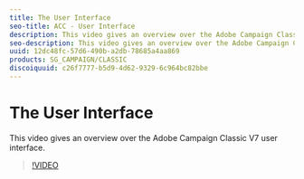 ```yaml
---
title: The User Interface
seo-title: ACC - User Interface
description: This video gives an overview over the Adobe Campaign Classic V7 user interface.
seo-description: This video gives an overview over the Adobe Campaign Classic V7 user interface.
uuid: 12dc48fc-57d6-490b-a2db-78685a4aa869
products: SG_CAMPAIGN/CLASSIC
discoiquuid: c26f7777-b5d9-4d62-9329-6c964bc82bbe
---
```


# The User Interface

This video gives an overview over the Adobe Campaign Classic V7 user interface.

>[!VIDEO](https://video.tv.adobe.com/v/25607?quality=12)

